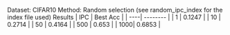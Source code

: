 Dataset: CIFAR10
Method: Random selection (see random_ipc_index for the index file used)
Results
| IPC | Best Acc |
| ----| -------- |
| 1   | 0.1247   |
| 10  | 0.2714   |
| 50  | 0.4164   |
| 500 | 0.653    |
| 1000| 0.6853   |